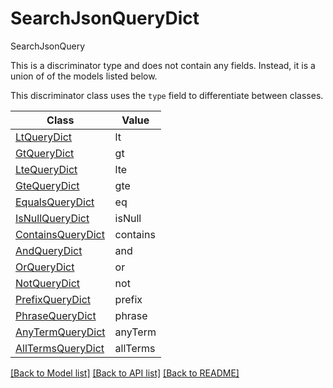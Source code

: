 # SearchJsonQueryDict

SearchJsonQuery

This is a discriminator type and does not contain any fields. Instead, it is a union
of of the models listed below.

This discriminator class uses the `type` field to differentiate between classes.

| Class | Value
| ------------ | -------------
[LtQueryDict](LtQueryDict.md) | lt
[GtQueryDict](GtQueryDict.md) | gt
[LteQueryDict](LteQueryDict.md) | lte
[GteQueryDict](GteQueryDict.md) | gte
[EqualsQueryDict](EqualsQueryDict.md) | eq
[IsNullQueryDict](IsNullQueryDict.md) | isNull
[ContainsQueryDict](ContainsQueryDict.md) | contains
[AndQueryDict](AndQueryDict.md) | and
[OrQueryDict](OrQueryDict.md) | or
[NotQueryDict](NotQueryDict.md) | not
[PrefixQueryDict](PrefixQueryDict.md) | prefix
[PhraseQueryDict](PhraseQueryDict.md) | phrase
[AnyTermQueryDict](AnyTermQueryDict.md) | anyTerm
[AllTermsQueryDict](AllTermsQueryDict.md) | allTerms


[[Back to Model list]](../../../README.md#models-v2-link) [[Back to API list]](../../README.md#documentation-for-api-endpoints) [[Back to README]](../../README.md)
